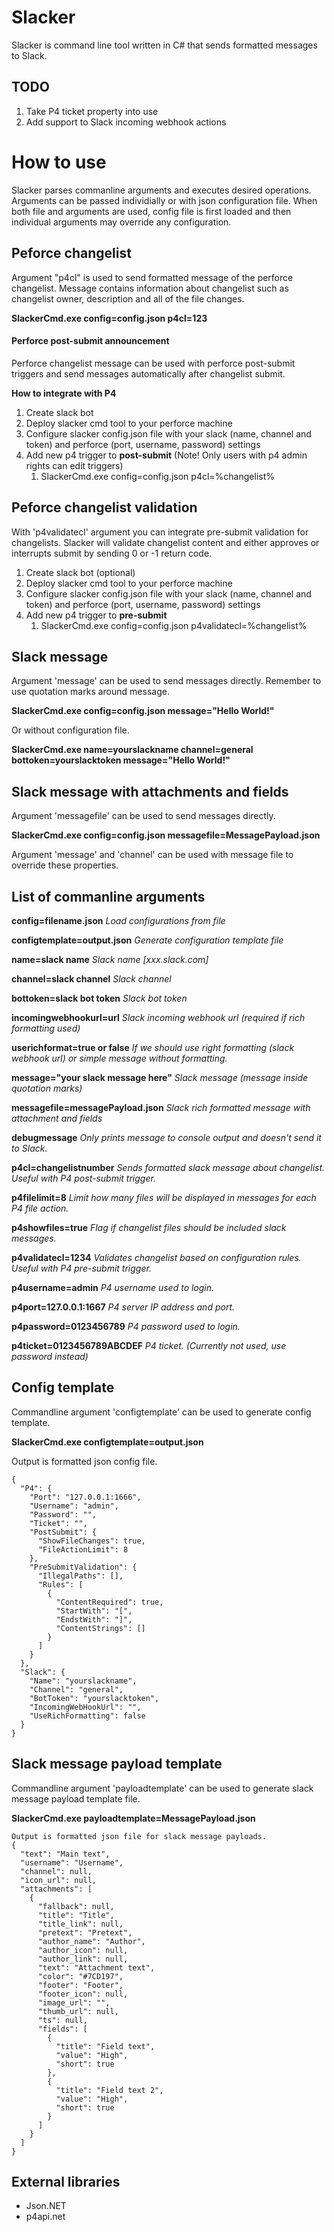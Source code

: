 # Slacker

Slacker is command line tool written in C# that sends formatted messages to Slack.

## TODO
1. Take P4 ticket property into use
2. Add support to Slack incoming webhook actions

# How to use
Slacker parses commanline arguments and executes desired operations. Arguments can be passed individially or with json configuration file. When both file and arguments are used, config file is first loaded and then individual arguments may override any configuration.

## Peforce changelist
Argument "p4cl" is used to send formatted message of the perforce changelist. Message contains information about changelist such as changelist owner, description and all of the file changes.

**SlackerCmd.exe config=config.json p4cl=123**

#### Perforce post-submit announcement
Perforce changelist message can be used with perforce post-submit triggers and send messages automatically after changelist submit.

**How to integrate with P4**

1. Create slack bot
2. Deploy slacker cmd tool to your perforce machine
3. Configure slacker config.json file with your slack (name, channel and token) and perforce (port, username, password) settings
4. Add new p4 trigger to **post-submit** (Note! Only users with p4 admin rights can edit triggers)
   1. SlackerCmd.exe config=config.json p4cl=%changelist%
 
## Peforce changelist validation
With 'p4validatecl' argument you can integrate pre-submit validation for changelists. Slacker will validate changelist content and either approves or interrupts submit by sending 0 or -1 return code.

1. Create slack bot (optional)
2. Deploy slacker cmd tool to your perforce machine
3. Configure slacker config.json file with your slack (name, channel and token) and perforce (port, username, password) settings
4. Add new p4 trigger to **pre-submit**
   1. SlackerCmd.exe config=config.json p4validatecl=%changelist%

## Slack message
Argument 'message' can be used to send messages directly. Remember to use quotation marks around message.

**SlackerCmd.exe config=config.json message="Hello World!"**

Or without configuration file.

**SlackerCmd.exe name=yourslackname channel=general bottoken=yourslacktoken message="Hello World!"**

## Slack message with attachments and fields
Argument 'messagefile' can be used to send messages directly.

**SlackerCmd.exe config=config.json messagefile=MessagePayload.json**

Argument 'message' and 'channel' can be used with message file to override these properties.

## List of commanline arguments

**config=filename.json**
*Load configurations from file*

**configtemplate=output.json**
*Generate configuration template file*

**name=slack name**
*Slack name [xxx.slack.com]*

**channel=slack channel**
*Slack channel*

**bottoken=slack bot token**
*Slack bot token*

**incomingwebhookurl=url**
*Slack incoming webhook url (required if rich formatting used)*

**userichformat=true or false**
*If we should use right formatting (slack webhook url) or simple message without formatting.*

**message="your slack message here"**
*Slack message (message inside quotation marks)*

**messagefile=messagePayload.json**
*Slack rich formatted message with attachment and fields*

**debugmessage**
*Only prints message to console output and doesn't send it to Slack.*
            
**p4cl=changelistnumber**
*Sends formatted slack message about changelist. Useful with P4 post-submit trigger.*

**p4filelimit=8**
*Limit how many files will be displayed in messages for each P4 file action.*

**p4showfiles=true**
*Flag if changelist files should be included slack messages.*
            
**p4validatecl=1234**
*Validates changelist based on configuration rules. Useful with P4 pre-submit trigger.*

**p4username=admin**
*P4 username used to login.*

**p4port=127.0.0.1:1667**
*P4 server IP address and port.*

**p4password=0123456789**
*P4 password used to login.*

**p4ticket=0123456789ABCDEF**
*P4 ticket. (Currently not used, use password instead)*

## Config template
Commandline argument 'configtemplate' can be used to generate config template.

**SlackerCmd.exe configtemplate=output.json**

Output is formatted json config file.

```
{
  "P4": {
    "Port": "127.0.0.1:1666",
    "Username": "admin",
    "Password": "",
    "Ticket": "",
    "PostSubmit": {
      "ShowFileChanges": true,
      "FileActionLimit": 8
    },
    "PreSubmitValidation": {
      "IllegalPaths": [],
      "Rules": [
        {
          "ContentRequired": true,
          "StartWith": "[",
          "EndstWith": "]",
          "ContentStrings": []
        }
      ]
    }
  },
  "Slack": {
    "Name": "yourslackname",
    "Channel": "general",
    "BotToken": "yourslacktoken",
    "IncomingWebHookUrl": "",
    "UseRichFormatting": false
  }
}
```

## Slack message payload template
Commandline argument 'payloadtemplate' can be used to generate slack message payload template file.

**SlackerCmd.exe payloadtemplate=MessagePayload.json**

```
Output is formatted json file for slack message payloads.
{
  "text": "Main text",
  "username": "Username",
  "channel": null,
  "icon_url": null,
  "attachments": [
    {
      "fallback": null,
      "title": "Title",
      "title_link": null,
      "pretext": "Pretext",
      "author_name": "Author",
      "author_icon": null,
      "author_link": null,
      "text": "Attachment text",
      "color": "#7CD197",
      "footer": "Footer",
      "footer_icon": null,
      "image_url": "",
      "thumb_url": null,
      "ts": null,
      "fields": [
        {
          "title": "Field text",
          "value": "High",
          "short": true
        },
        {
          "title": "Field text 2",
          "value": "High",
          "short": true
        }		
      ]
    }
  ]
}
```

## External libraries
* Json.NET
* p4api.net
